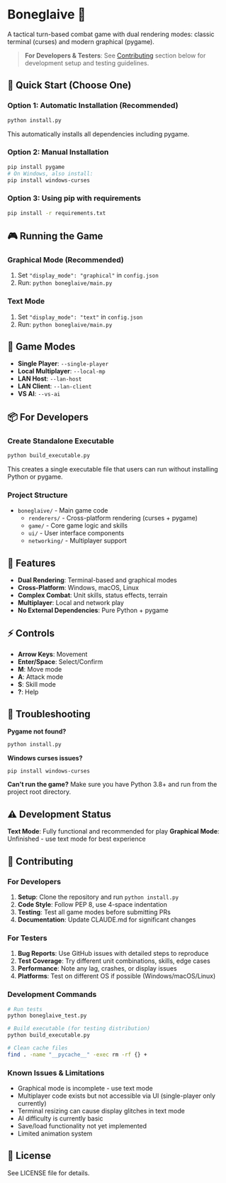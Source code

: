 # Boneglaive 🎯

A tactical turn-based combat game with dual rendering modes: classic terminal (curses) and modern graphical (pygame).

> **For Developers & Testers**: See [Contributing](#-contributing) section below for development setup and testing guidelines.

## 🚀 Quick Start (Choose One)

### Option 1: Automatic Installation (Recommended)
```bash
python install.py
```
This automatically installs all dependencies including pygame.

### Option 2: Manual Installation
```bash
pip install pygame
# On Windows, also install:
pip install windows-curses
```

### Option 3: Using pip with requirements
```bash
pip install -r requirements.txt
```

## 🎮 Running the Game

### Graphical Mode (Recommended)
1. Set `"display_mode": "graphical"` in `config.json`
2. Run: `python boneglaive/main.py`

### Text Mode
1. Set `"display_mode": "text"` in `config.json` 
2. Run: `python boneglaive/main.py`

## 🔧 Game Modes

- **Single Player**: `--single-player`
- **Local Multiplayer**: `--local-mp` 
- **LAN Host**: `--lan-host`
- **LAN Client**: `--lan-client`
- **VS AI**: `--vs-ai`

## 📦 For Developers

### Create Standalone Executable
```bash
python build_executable.py
```
This creates a single executable file that users can run without installing Python or pygame.

### Project Structure
- `boneglaive/` - Main game code
  - `renderers/` - Cross-platform rendering (curses + pygame)
  - `game/` - Core game logic and skills
  - `ui/` - User interface components
  - `networking/` - Multiplayer support

## 🎯 Features

- **Dual Rendering**: Terminal-based and graphical modes
- **Cross-Platform**: Windows, macOS, Linux
- **Complex Combat**: Unit skills, status effects, terrain
- **Multiplayer**: Local and network play
- **No External Dependencies**: Pure Python + pygame

## ⚡ Controls

- **Arrow Keys**: Movement
- **Enter/Space**: Select/Confirm
- **M**: Move mode
- **A**: Attack mode  
- **S**: Skill mode
- **?**: Help

## 🐛 Troubleshooting

**Pygame not found?**
```bash
python install.py
```

**Windows curses issues?**
```bash
pip install windows-curses
```

**Can't run the game?**
Make sure you have Python 3.8+ and run from the project root directory.

## ⚠️ Development Status

**Text Mode**: Fully functional and recommended for play
**Graphical Mode**: Unfinished - use text mode for best experience

## 🤝 Contributing

### For Developers
1. **Setup**: Clone the repository and run `python install.py`
2. **Code Style**: Follow PEP 8, use 4-space indentation
3. **Testing**: Test all game modes before submitting PRs
4. **Documentation**: Update CLAUDE.md for significant changes

### For Testers
1. **Bug Reports**: Use GitHub issues with detailed steps to reproduce
2. **Test Coverage**: Try different unit combinations, skills, edge cases
3. **Performance**: Note any lag, crashes, or display issues
4. **Platforms**: Test on different OS if possible (Windows/macOS/Linux)

### Development Commands
```bash
# Run tests
python boneglaive_test.py

# Build executable (for testing distribution)
python build_executable.py

# Clean cache files
find . -name "__pycache__" -exec rm -rf {} +
```

### Known Issues & Limitations
- Graphical mode is incomplete - use text mode
- Multiplayer code exists but not accessible via UI (single-player only currently)
- Terminal resizing can cause display glitches in text mode
- AI difficulty is currently basic
- Save/load functionality not yet implemented
- Limited animation system

## 📄 License
See LICENSE file for details.
